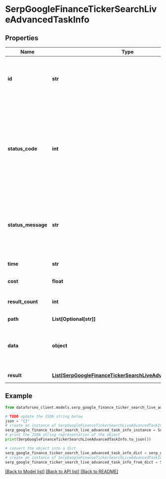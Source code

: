 # SerpGoogleFinanceTickerSearchLiveAdvancedTaskInfo


## Properties

Name | Type | Description | Notes
------------ | ------------- | ------------- | -------------
**id** | **str** | task identifier unique task identifier in our system in the UUID format | [optional] 
**status_code** | **int** | status code of the task generated by DataForSEO, can be within the following range: 10000-60000 you can find the full list of the response codes here | [optional] 
**status_message** | **str** | informational message of the task you can find the full list of general informational messages here | [optional] 
**time** | **str** | execution time, seconds | [optional] 
**cost** | **float** | total tasks cost, USD | [optional] 
**result_count** | **int** | number of elements in the result array | [optional] 
**path** | **List[Optional[str]]** | URL path | [optional] 
**data** | **object** | contains the same parameters that you specified in the POST request | [optional] 
**result** | [**List[SerpGoogleFinanceTickerSearchLiveAdvancedResultInfo]**](SerpGoogleFinanceTickerSearchLiveAdvancedResultInfo.md) | array of results | [optional] 

## Example

```python
from dataforseo_client.models.serp_google_finance_ticker_search_live_advanced_task_info import SerpGoogleFinanceTickerSearchLiveAdvancedTaskInfo

# TODO update the JSON string below
json = "{}"
# create an instance of SerpGoogleFinanceTickerSearchLiveAdvancedTaskInfo from a JSON string
serp_google_finance_ticker_search_live_advanced_task_info_instance = SerpGoogleFinanceTickerSearchLiveAdvancedTaskInfo.from_json(json)
# print the JSON string representation of the object
print(SerpGoogleFinanceTickerSearchLiveAdvancedTaskInfo.to_json())

# convert the object into a dict
serp_google_finance_ticker_search_live_advanced_task_info_dict = serp_google_finance_ticker_search_live_advanced_task_info_instance.to_dict()
# create an instance of SerpGoogleFinanceTickerSearchLiveAdvancedTaskInfo from a dict
serp_google_finance_ticker_search_live_advanced_task_info_from_dict = SerpGoogleFinanceTickerSearchLiveAdvancedTaskInfo.from_dict(serp_google_finance_ticker_search_live_advanced_task_info_dict)
```
[[Back to Model list]](../README.md#documentation-for-models) [[Back to API list]](../README.md#documentation-for-api-endpoints) [[Back to README]](../README.md)


